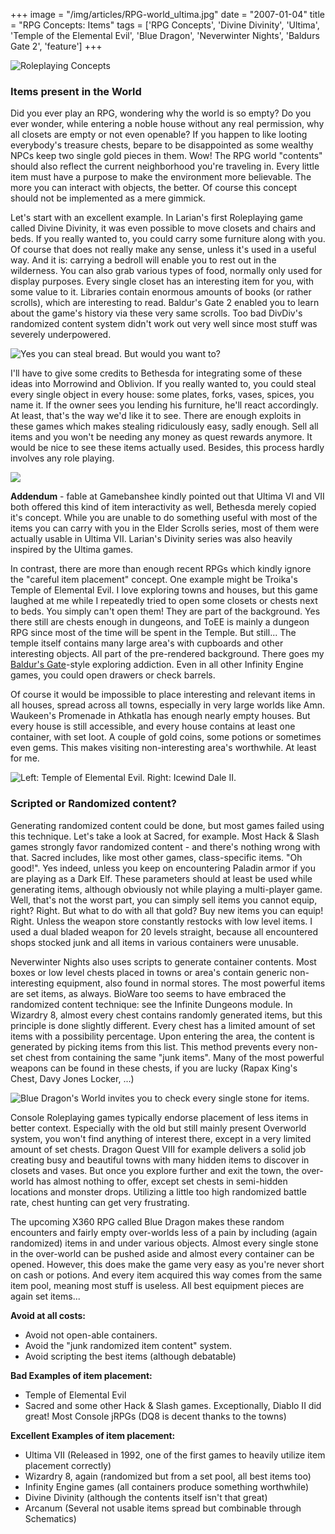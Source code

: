 +++
image = "/img/articles/RPG-world_ultima.jpg"
date = "2007-01-04"
title = "RPG Concepts: Items"
tags = ['RPG Concepts', 'Divine Divinity', 'Ultima', 'Temple of the Elemental Evil', 'Blue Dragon', 'Neverwinter Nights', 'Baldurs Gate 2', 'feature']
+++

![Roleplaying Concepts](/img/articles/RPG.jpg)

### Items present in the World

Did you ever play an RPG, wondering why the world is so empty? Do you ever wonder, while entering a noble house without any real permission, why all closets are empty or not even openable? If you happen to like looting everybody's treasure chests, bepare to be disappointed as some wealthy NPCs keep two single gold pieces in them. Wow! The RPG world "contents" should also reflect the current neighborhood you're traveling in. Every little item must have a purpose to make the environment more believable. The more you can interact with objects, the better. Of course this concept should not be implemented as a mere gimmick.

Let's start with an excellent example. In Larian's first Roleplaying game called Divine Divinity, it was even possible to move closets and chairs and beds. If you really wanted to, you could carry some furniture along with you. Of course that does not really make any sense, unless it's used in a useful way. And it is: carrying a bedroll will enable you to rest out in the wilderness. You can also grab various types of food, normally only used for display purposes. Every single closet has an interesting item for you, with some value to it. Libraries contain enormous amounts of books (or rather scrolls), which are interesting to read. Baldur's Gate 2 enabled you to learn about the game's history via these very same scrolls. Too bad DivDiv's randomized content system didn't work out very well since most stuff was severely underpowered.

![](/img/articles/RPG-world_divdiv.jpg "Yes you can steal bread. But would you want to?")

I'll have to give some credits to Bethesda for integrating some of these ideas into Morrowind and Oblivion. If you really wanted to, you could steal every single object in every house: some plates, forks, vases, spices, you name it. If the owner sees you lending his furniture, he'll react accordingly. At least, that's the way we'd like it to see. There are enough exploits in these games which makes stealing ridiculously easy, sadly enough. Sell all items and you won't be needing any money as quest rewards anymore. It would be nice to see these items actually used. Besides, this process hardly involves any role playing.

![](/img/articles/RPG-world_ultima.jpg)

**Addendum** - fable at Gamebanshee kindly pointed out that Ultima VI and VII both offered this kind of item interactivity as well, Bethesda merely copied it's concept. While you are unable to do something useful with most of the items you can carry with you in the Elder Scrolls series, most of them were actually usable in Ultima VII. Larian's Divinity series was also heavily inspired by the Ultima games.

In contrast, there are more than enough recent RPGs which kindly ignore the "careful item placement" concept. One example might be Troika's Temple of Elemental Evil. I love exploring towns and houses, but this game laughed at me while I repeatedly tried to open some closets or chests next to beds. You simply can't open them! They are part of the background. Yes there still are chests enough in dungeons, and ToEE is mainly a dungeon RPG since most of the time will be spent in the Temple. But still... The temple itself contains many large area's with cupboards and other interesting objects. All part of the pre-rendered background. There goes my [Baldur's Gate](/tags/baldurs-gate-2/)-style exploring addiction. Even in all other Infinity Engine games, you could open drawers or check barrels.

Of course it would be impossible to place interesting and relevant items in all houses, spread across all towns, especially in very large worlds like Amn. Waukeen's Promenade in Athkatla has enough nearly empty houses. But every house is still accessible, and every house contains at least one container, with set loot. A couple of gold coins, some potions or sometimes even gems. This makes visiting non-interesting area's worthwhile. At least for me.

![](/img/articles/RPG-world_toee.jpg "Left: Temple of Elemental Evil. Right: Icewind Dale II.")

### Scripted or Randomized content?

Generating randomized content could be done, but most games failed using this technique. Let's take a look at Sacred, for example. Most Hack & Slash games strongly favor randomized content - and there's nothing wrong with that. Sacred includes, like most other games, class-specific items. "Oh good!". Yes indeed, unless you keep on encountering Paladin armor if you are playing as a Dark Elf. These parameters should at least be used while generating items, although obviously not while playing a multi-player game. Well, that's not the worst part, you can simply sell items you cannot equip, right? Right. But what to do with all that gold? Buy new items you can equip! Right. Unless the weapon store constantly restocks with low level items. I used a dual bladed weapon for 20 levels straight, because all encountered shops stocked junk and all items in various containers were unusable.

Neverwinter Nights also uses scripts to generate container contents. Most boxes or low level chests placed in towns or area's contain generic non-interesting equipment, also found in normal stores. The most powerful items are set items, as always. BioWare too seems to have embraced the randomized content technique: see the Infinite Dungeons module. In Wizardry 8, almost every chest contains randomly generated items, but this principle is done slightly different. Every chest has a limited amount of set items with a possibility percentage. Upon entering the area, the content is generated by picking items from this list. This method prevents every non-set chest from containing the same "junk items". Many of the most powerful weapons can be found in these chests, if you are lucky (Rapax King's Chest, Davy Jones Locker, ...)

![](/img/articles/RPG-world_bluedragon.jpg "Blue Dragon's World invites you to check every single stone for items.")

Console Roleplaying games typically endorse placement of less items in better context. Especially with the old but still mainly present Overworld system, you won't find anything of interest there, except in a very limited amount of set chests. Dragon Quest VIII for example delivers a solid job creating busy and beautiful towns with many hidden items to discover in closets and vases. But once you explore further and exit the town, the over-world has almost nothing to offer, except set chests in semi-hidden locations and monster drops. Utilizing a little too high randomized battle rate, chest hunting can get very frustrating.

The upcoming X360 RPG called Blue Dragon makes these random encounters and fairly empty over-worlds less of a pain by including (again randomized) items in and under various objects. Almost every single stone in the over-world can be pushed aside and almost every container can be opened. However, this does make the game very easy as you're never short on cash or potions. And every item acquired this way comes from the same item pool, meaning most stuff is useless. All best equipment pieces are again set items...

**Avoid at all costs:**

- Avoid not open-able containers.
- Avoid the "junk randomized item content" system.
- Avoid scripting the best items (although debatable)

**Bad Examples of item placement:**

- Temple of Elemental Evil
- Sacred and some other Hack & Slash games. Exceptionally, Diablo II did great!
Most Console jRPGs (DQ8 is decent thanks to the towns)

**Excellent Examples of item placement:** 

- Ultima VII (Released in 1992, one of the first games to heavily utilize item placement correctly)
- Wizardry 8, again (randomized but from a set pool, all best items too)
- Infinity Engine games (all containers produce something worthwhile)
- Divine Divinity (although the contents itself isn't that great)
- Arcanum (Several not usable items spread but combinable through Schematics)
